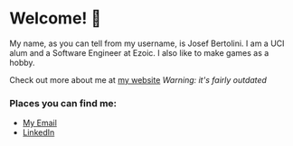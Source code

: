 # Welcome! 👋

My name, as you can tell from my username, is Josef Bertolini. I am a UCI alum and a Software Engineer at Ezoic. I also like to make games as a hobby.

Check out more about me at [my website](https://josefbertolini.github.io "Personal Website") _Warning: it's fairly outdated_

### Places you can find me:
  * [My Email](mailto:joebertolini2013@gmail.com "Send Me Something")
  * [LinkedIn](https://www.linkedin.com/in/josef-bertolini-603495183/ "My LinkedIn Profile")

<!--
**JosefBertolini/JosefBertolini** is a ✨ _special_ ✨ repository because its `README.md` (this file) appears on your GitHub profile.

Here are some ideas to get you started:

- 🔭 I’m currently working on ...
- 🌱 I’m currently learning ...
- 👯 I’m looking to collaborate on ...
- 🤔 I’m looking for help with ...
- 💬 Ask me about ...
- 📫 How to reach me: ...
- 😄 Pronouns: ...
- ⚡ Fun fact: ...
-->
